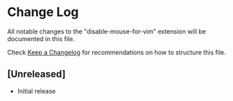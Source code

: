 # Change Log

All notable changes to the "disable-mouse-for-vim" extension will be documented in this file.

Check [Keep a Changelog](http://keepachangelog.com/) for recommendations on how to structure this file.

## [Unreleased]

- Initial release